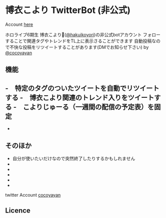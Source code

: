# 博衣こより TwitterBot (非公式)
Account [here](https://twitter.com/_koyoribot_)

ホロライブ6期生 博衣こより🧪([@hakuikoyori](https://twitter.com/hakuikoyori))の非公式botアカウント
フォローすることで関連タグやトレンドをTL上に表示さることができます
自動投稿なので不快な投稿をリツイートすることがあります(DMでお知らせ下さい) 
by [@cocoyayan](https://twitter.com/cocoyayan)


## 機能
-　特定のタグのついたツイートを自動でリツイートする
-　博衣こより関連のトレンド入りをツイートする
-　こよりじゅーる（一週間の配信の予定表）を固定
-
-

## そのほか
- 自分が使いたいだけなので突然終了したりするかもしれません
- 
-
-
-
-


twitter Account [cocoyayan](https://twitter.com/cocoyayan)

## Licence
